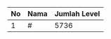 | No | Nama            | Jumlah Level |
|----|-----------------|--------------|
| 1  | #    |    5736        |
